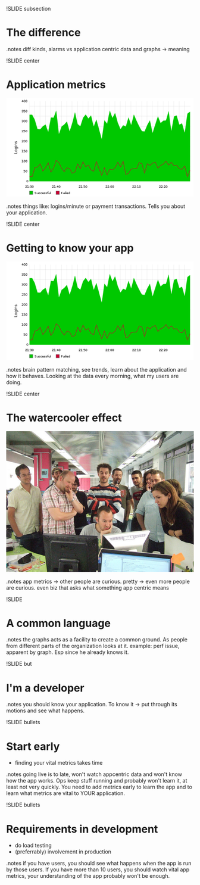 !SLIDE subsection
# The difference

.notes diff kinds, alarms vs application centric data and graphs -> meaning

!SLIDE center
# Application metrics
![logins graph](logins-graph.png)

.notes things like: logins/minute or payment transactions. Tells you
about your application.

!SLIDE center
# Getting to know your app
![logins graph](logins-graph.png)

.notes brain pattern matching, see trends, learn about the application
and how it behaves. Looking at the data every morning, what my users
are doing.

!SLIDE center
# The watercooler effect
![gather round](watercooler.jpg)

.notes app metrics -> other people are curious. pretty -> even more
people are curious. even biz that asks what something app centric means

!SLIDE
# A common language

.notes the graphs acts as a facility to create a common ground. As
people from different parts of the organization looks at it. example:
perf issue, apparent by graph. Esp since he already knows it.

!SLIDE
but
# I'm a developer

.notes you should know your application. To know it -> put through its
motions and see what happens.

!SLIDE bullets
# Start early
* finding your vital metrics takes time

.notes going live is to late, won't watch appcentric data and won't
know how the app works. Ops keep stuff running and probably won't
learn it, at least not very quickly. You need to add metrics early to
learn the app and to learn what metrics are vital to YOUR application.

!SLIDE bullets
# Requirements in development
* do load testing
* (preferrably) involvement in production

.notes if you have users, you should see what happens when the app is
run by those users. If you have more than 10 users, you should watch
vital app metrics, your understanding of the app probably won't be
enough.
